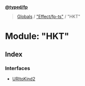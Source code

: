 **[@typed/fp](../README.md)**

> [Globals](../globals.md) / ["Effect/fp-ts"](_effect_fp_ts_.md) / "HKT"

# Module: "HKT"

## Index

### Interfaces

* [URItoKind2](../interfaces/_effect_fp_ts_._hkt_.uritokind2.md)
